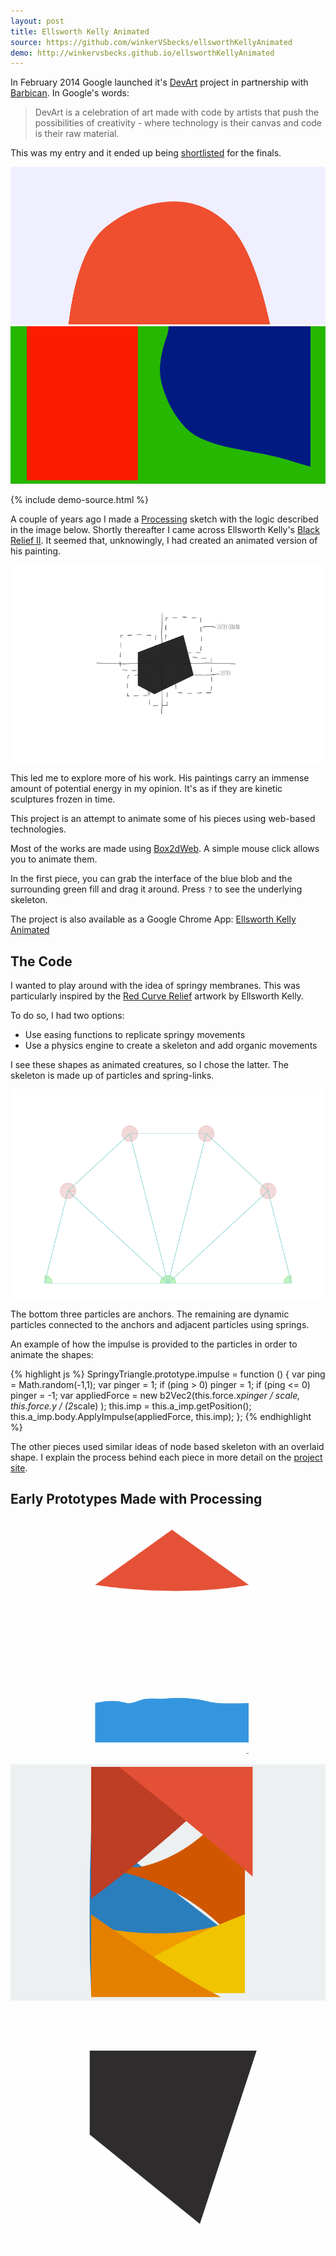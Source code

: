 ```yaml
---
layout: post
title: Ellsworth Kelly Animated
source: https://github.com/winkerVSbecks/ellsworthKellyAnimated
demo: http://winkervsbecks.github.io/ellsworthKellyAnimated
---
```


In February 2014 Google launched it's [DevArt](https://devart.withgoogle.com/#/about) project in partnership with [Barbican](https://www.barbican.org.uk/). In Google's words:

> DevArt is a celebration of art made with code by artists that push the possibilities of creativity - where technology is their canvas and code is their raw material.

This was my entry and it ended up being [shortlisted](https://devart.withgoogle.com/#/project/18198727) for the finals.

![](/public/img/orange.gif)
![](/public/img/ropeinterface.gif)

{% include demo-source.html %}

A couple of years ago I made a [Processing](http://processing.org/) sketch with the logic described in the image below. Shortly thereafter I came across Ellsworth Kelly's [Black Relief II](http://www.matthewmarks.com/new-york/exhibitions/2011-02-12_ellsworth-kelly/works-in-exhibition/#/images/5/). It seemed that, unknowingly, I had created an animated version of his painting.

![](/public/img/polygon.png)

This led me to explore more of his work. His paintings carry an immense amount of potential energy in my opinion. It's as if they are kinetic sculptures frozen in time.

This project is an attempt to animate some of his pieces using web-based technologies.

Most of the works are made using [Box2dWeb](https://code.google.com/p/box2dweb/). A simple mouse click allows you to animate them.

In the first piece, you can grab the interface of the blue blob and the surrounding green fill and drag it around. Press `?` to see the underlying skeleton.

The project is also available as a Google Chrome App: [Ellsworth Kelly Animated](https://chrome.google.com/webstore/detail/ellsworth-kelly-animated/mhgohnogimfoohafafblgpgonabjhlal)

## The Code
I wanted to play around with the idea of springy membranes. This was particularly inspired by the [Red Curve Relief](http://1.bp.blogspot.com/-h8vIARrJHTI/TVgr1IHdJbI/AAAAAAAADZM/eF_8iRYRX08/s1600/43b6c106.jpg) artwork by Ellsworth Kelly.

To do so, I had two options:

- Use easing functions to replicate springy movements
- Use a physics engine to create a skeleton and add organic movements

I see these shapes as animated creatures, so I chose the latter. The skeleton is made up of particles and spring-links.

![](/public/img/skeleton.png)

The bottom three particles are anchors. The remaining are dynamic particles connected to the anchors and adjacent particles using springs.

An example of how the impulse is provided to the particles in order to animate the shapes:

{% highlight js %}
SpringyTriangle.prototype.impulse = function () {
	var ping = Math.random(-1,1);
	var pinger = 1;
	if (ping > 0) pinger = 1;
	if (ping <= 0) pinger = -1;
	var appliedForce = new b2Vec2(this.force.x*pinger / scale, this.force.y / (2*scale) );
	this.imp = this.a_imp.getPosition();
	this.a_imp.body.ApplyImpulse(appliedForce, this.imp);
};
{% endhighlight %}

The other pieces used similar ideas of node based skeleton with an overlaid  shape. I explain the process behind each piece in more detail on the [project site](https://devart.withgoogle.com/#/project/18198727).

## Early Prototypes Made with Processing

![](/public/img/springywavybox.gif)

![](/public/img/springytriangles.gif)

![](/public/img/manypolygons.gif)